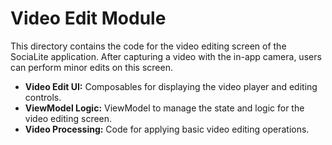 # Video Edit Module

This directory contains the code for the video editing screen of the SociaLite application. After capturing a video with the in-app camera, users can perform minor edits on this screen.

-   **Video Edit UI:** Composables for displaying the video player and editing controls.
-   **ViewModel Logic:** ViewModel to manage the state and logic for the video editing screen.
-   **Video Processing:** Code for applying basic video editing operations.
